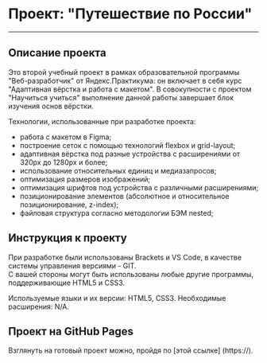 # Проект: "Путешествие по России" 
------  
## Описание проекта 

Это второй учебный проект в рамках образовательной программы "Веб-разработчик" от Яндекс.Практикума: он включает в себя курс "Адаптивная вёрстка и работа с макетом". В совокупности с проектом "Научиться учиться" выполнение данной работы завершает блок изучения основ вёрстки.

Технологии, использованные при разработке проекта:
* работа с макетом в Figma;
* построение сеток с помощью технологий flexbox и grid-layout;
* адаптивная вёрстка под разные устройства с расширениями от 320px до 1280px и более;
* использование относительных единиц и медиазапросов;
* оптимизация размеров изображений;
* оптимизация шрифтов под устройства с различными расширениями;
* позиционирование элементов (абсолютное и относительное позиционирование, z-index);
* файловая структура согласно методологии БЭМ nested;

## Инструкция к проекту

При разработке были использованы Brackets и VS Code, в качестве системы управления версиями - GIT.  
С вашей стороны могут быть использованы любые другие программы, поддерживающие HTML5 и CSS3. 

Используемые языки и их версии: HTML5, CSS3. Необходимые расширения: N/A.

## Проект на GitHub Pages

Взглянуть на готовый проект можно, пройдя по [этой ссылке] (https://). 

